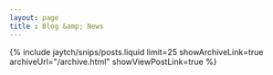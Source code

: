 ```yaml
---
layout: page
title : Blog &amp; News
---
```


{% include jaytch/snips/posts.liquid limit=25 showArchiveLink=true archiveUrl="/archive.html" showViewPostLink=true %}
